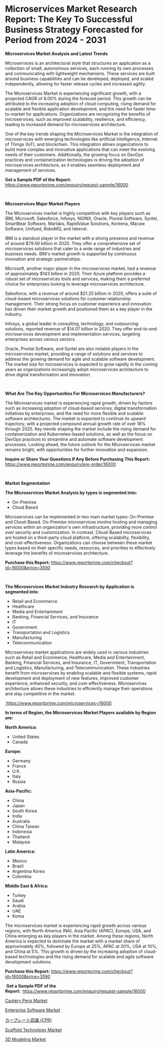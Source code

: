 <p><h1>Microservices Market Research Report: The Key To Successful Business Strategy Forecasted for Period from 2024 - 2031</h1></p><p><strong>Microservices Market Analysis and Latest Trends</strong></p>
<p><p>Microservices is an architectural style that structures an application as a collection of small, autonomous services, each running its own processes and communicating with lightweight mechanisms. These services are built around business capabilities and can be developed, deployed, and scaled independently, allowing for faster release cycles and increased agility.</p><p>The Microservices Market is experiencing significant growth, with a projected CAGR of 8.00% during the forecast period. This growth can be attributed to the increasing adoption of cloud computing, rising demand for scalable and flexible application development, and the need for faster time-to-market for applications. Organizations are recognizing the benefits of microservices, such as improved scalability, resilience, and efficiency, leading to increased demand for microservices architecture.</p><p>One of the key trends shaping the Microservices Market is the integration of microservices with emerging technologies like artificial intelligence, Internet of Things (IoT), and blockchain. This integration allows organizations to build more complex and innovative applications that can meet the evolving needs of their customers. Additionally, the growing focus on DevOps practices and containerization technologies is driving the adoption of microservices architecture, as it enables seamless deployment and management of services.</p></p>
<p><strong>Get a Sample PDF of the Report:&nbsp;</strong> <a href="https://www.reportprime.com/enquiry/request-sample/16000">https://www.reportprime.com/enquiry/request-sample/16000</a></p>
<p>&nbsp;</p>
<p><strong>Microservices Major Market Players</strong></p>
<p><p>The Microservices market is highly competitive with key players such as IBM, Microsoft, Salesforce, Infosys, NGINX, Oracle, Pivotal Software, Syntel, SmartBear Software, Marlabs, RapidValue Solutions, Kontena, Macaw Software, Unifyed, RoboMQ, and Idexcel.</p><p>IBM is a standout player in the market with a strong presence and revenue of around $79.59 billion in 2020. They offer a comprehensive set of microservices solutions that cater to a wide range of industries and business needs. IBM's market growth is supported by continuous innovation and strategic partnerships.</p><p>Microsoft, another major player in the microservices market, had a revenue of approximately $143 billion in 2020. Their Azure platform provides a robust set of microservices tools and services, making them a preferred choice for enterprises looking to leverage microservices architecture.</p><p>Salesforce, with a revenue of around $21.25 billion in 2020, offers a suite of cloud-based microservices solutions for customer relationship management. Their strong focus on customer experience and innovation has driven their market growth and positioned them as a key player in the industry.</p><p>Infosys, a global leader in consulting, technology, and outsourcing solutions, reported revenue of $14.07 billion in 2020. They offer end-to-end microservices development and implementation services, targeting enterprises across various sectors.</p><p>Oracle, Pivotal Software, and Syntel are also notable players in the microservices market, providing a range of solutions and services to address the growing demand for agile and scalable software development. The market size for microservices is expected to grow rapidly in the coming years as organizations increasingly adopt microservices architecture to drive digital transformation and innovation.</p></p>
<p>&nbsp;</p>
<p><strong>What Are The Key Opportunities For Microservices Manufacturers?</strong></p>
<p><p>The Microservices market is experiencing rapid growth, driven by factors such as increasing adoption of cloud-based services, digital transformation initiatives by enterprises, and the need for more flexible and scalable software architectures. The market is expected to continue its upward trajectory, with a projected compound annual growth rate of over 18% through 2025. Key trends shaping the market include the rising demand for containerization and Kubernetes-based solutions, as well as the focus on DevOps practices to streamline and automate software development processes. Looking ahead, the future outlook for the Microservices market remains bright, with opportunities for further innovation and expansion.</p></p>
<p><strong>Inquire or Share Your Questions If Any Before Purchasing This Report:</strong> <a href="https://www.reportprime.com/enquiry/pre-order/16000">https://www.reportprime.com/enquiry/pre-order/16000</a></p>
<p>&nbsp;</p>
<p><strong>Market Segmentation</strong></p>
<p><strong>The Microservices Market Analysis by types is segmented into:</strong></p>
<p><ul><li>On-Premise</li><li>Cloud Based</li></ul></p>
<p><p>Microservices can be implemented in two main market types: On-Premise and Cloud-Based. On-Premise microservices involve hosting and managing services within an organization's own infrastructure, providing more control over security and customization. In contrast, Cloud-Based microservices are hosted on a third-party cloud platform, offering scalability, flexibility, and cost-effectiveness. Organizations can choose between these market types based on their specific needs, resources, and priorities to effectively leverage the benefits of microservices architecture.</p></p>
<p><strong>Purchase this Report:&nbsp;</strong><a href="https://www.reportprime.com/checkout?id=16000&price=3590">https://www.reportprime.com/checkout?id=16000&price=3590</a></p>
<p>&nbsp;</p>
<p><strong>The Microservices Market Industry Research by Application is segmented into:</strong></p>
<p><ul><li>Retail and Ecommerce</li><li>Healthcare</li><li>Media and Entertainment</li><li>Banking, Financial Services, and Insurance</li><li>IT</li><li>Government</li><li>Transportation and Logistics</li><li>Manufacturing</li><li>Telecommunication</li></ul></p>
<p><p>Microservices market applications are widely used in various industries such as Retail and Ecommerce, Healthcare, Media and Entertainment, Banking, Financial Services, and Insurance, IT, Government, Transportation and Logistics, Manufacturing, and Telecommunication. These industries benefit from microservices by enabling scalable and flexible systems, rapid development and deployment of new features, improved customer experience, enhanced security, and cost-effectiveness. Microservices architecture allows these industries to efficiently manage their operations and stay competitive in the market.</p></p>
<p><a href="https://www.reportprime.com/microservices-r16000">&nbsp;https://www.reportprime.com/microservices-r16000</a></p>
<p><strong>In terms of Region, the Microservices Market Players available by Region are:</strong></p>
<p>
    <p> <strong> North America: </strong>
        <ul>
            <li>United States</li>
            <li>Canada</li>
        </ul>
        </p> 
    <p> <strong> Europe: </strong>
        <ul>
            <li>Germany</li>
            <li>France</li>
            <li>U.K.</li>
            <li>Italy</li>
            <li>Russia</li>
        </ul>
        </p> 
    <p> <strong> Asia-Pacific: </strong>
        <ul>
            <li>China</li>
            <li>Japan</li>
            <li>South Korea</li>
            <li>India</li>
            <li>Australia</li>
            <li>China Taiwan</li>
            <li>Indonesia</li>
            <li>Thailand</li>
            <li>Malaysia</li>
        </ul>
        </p> 
    <p> <strong> Latin America: </strong>
        <ul>
            <li>Mexico</li>
            <li>Brazil</li>
            <li>Argentina Korea</li>
            <li>Colombia</li>
        </ul>
        </p> 
    <p> <strong> Middle East & Africa: </strong>
        <ul>
            <li>Turkey</li>
            <li>Saudi</li>
            <li>Arabia</li>
            <li>UAE</li>
            <li>Korea</li>
        </ul>
    </p>
    </p>
<p><p>The microservices market is experiencing rapid growth across various regions, with North America (NA), Asia Pacific (APAC), Europe, USA, and China emerging as key players in the market. Among these regions, North America is expected to dominate the market with a market share of approximately 40%, followed by Europe at 25%, APAC at 20%, USA at 10%, and China at 5%. This growth is driven by the increasing adoption of cloud-based technologies and the rising demand for scalable and agile software development solutions.</p></p>
<p><strong>Purchase this Report: </strong><a href="https://www.reportprime.com/checkout?id=16000&price=3590">https://www.reportprime.com/checkout?id=16000&price=3590</a></p>
<p>&nbsp;<strong>Get a Sample PDF of the Report:&nbsp;&nbsp;</strong><a href="https://www.reportprime.com/enquiry/request-sample/16000">https://www.reportprime.com/enquiry/request-sample/16000</a></p>
<p><strong></strong></p>
<p><p><a href="https://medium.com/@ashlybednar/cautery-pens-market-size-share-trends-analysis-report-by-product-high-temperature-cautery-c263f38d5b25">Cautery Pens Market</a></p><p><a href="https://github.com/ranaacryptoaddmin/Market-Research-Report-List-1/blob/main/enterprise-software-market.md">Enterprise Software Market</a></p><p><a href="https://medium.com/@dressleredward/%E3%82%B0%E3%83%AD%E3%83%BC%E3%83%90%E3%83%AB%E8%87%AA%E5%8B%95%E8%BB%8A%E3%83%8A%E3%83%B3%E3%83%90%E3%83%BC%E3%83%97%E3%83%AC%E3%83%BC%E3%83%88%E8%AA%8D%E8%AD%98-cpr-%E5%B8%82%E5%A0%B4-%E5%B8%82%E5%A0%B4%E3%82%B7%E3%82%A7%E3%82%A2-%E5%B8%82%E5%A0%B4%E3%83%88%E3%83%AC%E3%83%B3%E3%83%89-%E3%81%8A%E3%82%88%E3%81%B3%E5%B0%86%E6%9D%A5%E3%81%AE%E6%88%90%E9%95%B7%E3%82%92%E6%8E%A2%E3%82%8B-42312120d814">カープレート認識 (CPR)</a></p><p><a href="https://github.com/JordyBecker/Market-Research-Report-List-1/blob/main/scaffold-technology-market.md">Scaffold Technology Market</a></p><p><a href="https://github.com/jadenRaynor/Market-Research-Report-List-1/blob/main/3d-modeling-market.md">3D Modeling Market</a></p></p>